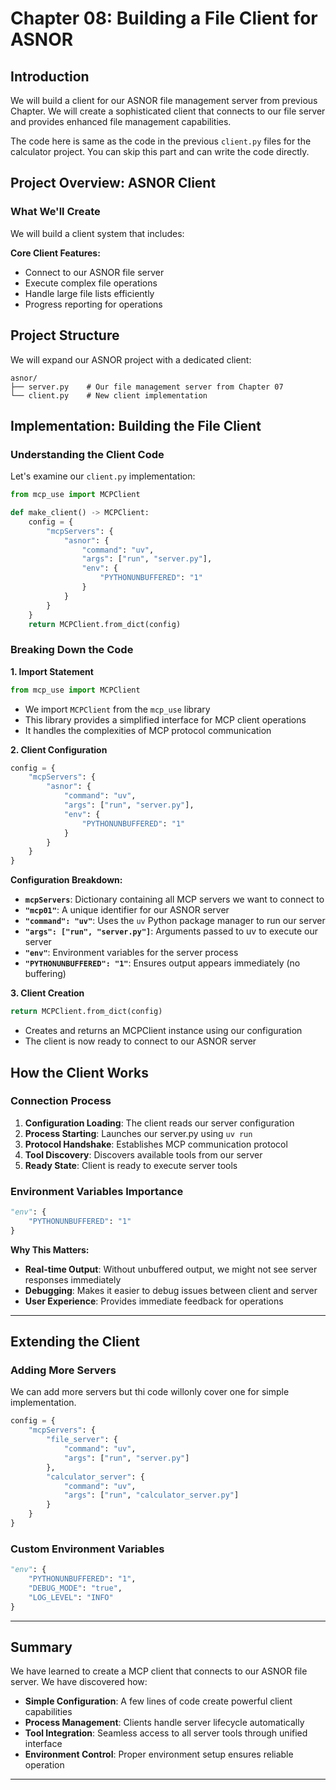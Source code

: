 # Chapter 08: Building a File Client for ASNOR

## Introduction

We will build a client for our ASNOR file management server from previous Chapter. We will create a sophisticated client that connects to our file server and provides enhanced file management capabilities.

The code here is same as the code in the previous `client.py` files for the calculator project. You can skip this part and can write the code directly.

## Project Overview: ASNOR Client

### What We'll Create

We will build a client system that includes:

**Core Client Features:**
- Connect to our ASNOR file server
- Execute complex file operations
- Handle large file lists efficiently
- Progress reporting for operations

## Project Structure

We will expand our ASNOR project with a dedicated client:

```
asnor/
├── server.py    # Our file management server from Chapter 07
└── client.py    # New client implementation
```

## Implementation: Building the File Client

### Understanding the Client Code

Let's examine our `client.py` implementation:

```python
from mcp_use import MCPClient

def make_client() -> MCPClient:
    config = {
        "mcpServers": {
            "asnor": {
                "command": "uv",
                "args": ["run", "server.py"],
                "env": {
                    "PYTHONUNBUFFERED": "1"
                }
            }
        }
    }
    return MCPClient.from_dict(config)
```

### Breaking Down the Code

**1. Import Statement**
```python
from mcp_use import MCPClient
```
- We import `MCPClient` from the `mcp_use` library
- This library provides a simplified interface for MCP client operations
- It handles the complexities of MCP protocol communication

**2. Client Configuration**
```python
config = {
    "mcpServers": {
        "asnor": {
            "command": "uv",
            "args": ["run", "server.py"],
            "env": {
                "PYTHONUNBUFFERED": "1"
            }
        }
    }
}
```

**Configuration Breakdown:**
- **`mcpServers`**: Dictionary containing all MCP servers we want to connect to
- **`"mcp01"`**: A unique identifier for our ASNOR server
- **`"command": "uv"`**: Uses the `uv` Python package manager to run our server
- **`"args": ["run", "server.py"]`**: Arguments passed to uv to execute our server
- **`"env"`**: Environment variables for the server process
- **`"PYTHONUNBUFFERED": "1"`**: Ensures output appears immediately (no buffering)

**3. Client Creation**
```python
return MCPClient.from_dict(config)
```
- Creates and returns an MCPClient instance using our configuration
- The client is now ready to connect to our ASNOR server

## How the Client Works

### Connection Process
1. **Configuration Loading**: The client reads our server configuration
2. **Process Starting**: Launches our server.py using `uv run`
3. **Protocol Handshake**: Establishes MCP communication protocol
4. **Tool Discovery**: Discovers available tools from our server
5. **Ready State**: Client is ready to execute server tools

### Environment Variables Importance
```python
"env": {
    "PYTHONUNBUFFERED": "1"
}
```

**Why This Matters:**
- **Real-time Output**: Without unbuffered output, we might not see server responses immediately
- **Debugging**: Makes it easier to debug issues between client and server
- **User Experience**: Provides immediate feedback for operations

--- 

## Extending the Client

### Adding More Servers
We can add more servers but thi code willonly cover one for simple implementation.

```python
config = {
    "mcpServers": {
        "file_server": {
            "command": "uv",
            "args": ["run", "server.py"]
        },
        "calculator_server": {
            "command": "uv", 
            "args": ["run", "calculator_server.py"]
        }
    }
}
```

### Custom Environment Variables
```python
"env": {
    "PYTHONUNBUFFERED": "1",
    "DEBUG_MODE": "true",
    "LOG_LEVEL": "INFO"
}
```
---

## Summary

We have learned to create a MCP client that connects to our ASNOR file server. We have discovered how:

- **Simple Configuration**: A few lines of code create powerful client capabilities
- **Process Management**: Clients handle server lifecycle automatically  
- **Tool Integration**: Seamless access to all server tools through unified interface
- **Environment Control**: Proper environment setup ensures reliable operation

---
